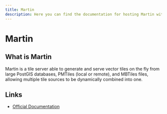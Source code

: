 ```yaml
---
title: Martin
description: Here you can find the documentation for hosting Martin with Coolify.
---
```


# Martin

<ZoomableImage src="/docs/images/services/martin.png" />

## What is Martin

Martin is a tile server able to generate and serve vector tiles on the fly from large PostGIS databases, PMTiles (local or remote), and MBTiles files, allowing multiple tile sources to be dynamically combined into one.

## Links

- [Official Documentation](https://maplibre.org/martin/introduction.html?utm_source=coolify.io)
